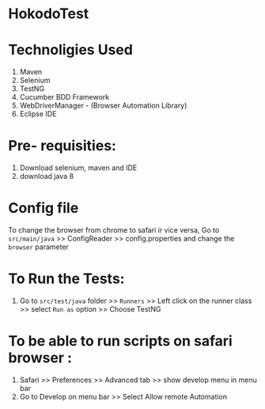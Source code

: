 # HokodoTest


# Technoligies Used

1. Maven
2. Selenium
3. TestNG
4. Cucumber BDD Framework
5. WebDriverManager - (Browser Automation Library)
6. Eclipse IDE

# Pre- requisities:

1. Download selenium, maven and IDE 
2. download java 8

# Config file
To change the browser from chrome to safari ir vice versa, Go to ``src/main/java`` >> ConfigReader >> config.properties and change the ``browser`` parameter

# To Run the Tests:

1. Go to ``src/test/java`` folder >> ``Runners`` >>  Left click on the runner class >> select ``Run as`` option >> Choose TestNG

# To be able to run scripts on safari browser :

1. Safari >> Preferences >> Advanced tab >> show develop menu in menu bar
2. Go to Develop on menu bar >> Select Allow remote Automation 
